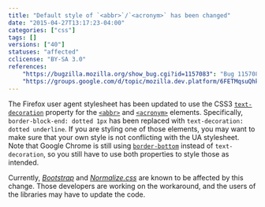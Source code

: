```yaml
---
title: "Default style of `<abbr>`/`<acronym>` has been changed"
date: "2015-04-27T13:17:23-04:00"
categories: ["css"]
tags: []
versions: ["40"]
statuses: "affected"
cclicense: "BY-SA 3.0"
references:
    "https://bugzilla.mozilla.org/show_bug.cgi?id=1157083": "Bug 1157083 - It might be better to use CSS3 text-decoration for the UA stylesheet of <abbr> and <acronym> rather than border-bottom"
    "https://groups.google.com/d/topic/mozilla.dev.platform/6FETMqsuQhk/discussion": "mozilla.dev.platform: Intent to change UA stylesheet of <abbr> and <acronym> (using border-bottom -> CSS 3 text-decoration)"
---
```

The Firefox user agent stylesheet has been updated to use the CSS3 [`text-decoration`](https://developer.mozilla.org/en-US/docs/Web/CSS/text-decoration) property for the [`<abbr>`](https://developer.mozilla.org/en-US/docs/Web/HTML/Element/abbr) and [`<acronym>`](https://developer.mozilla.org/en-US/docs/Web/HTML/Element/acronym) elements. Specifically, `border-block-end: dotted 1px` has been replaced with `text-decoration: dotted underline`. If you are styling one of those elements, you may want to make sure that your own style is not conflicting with the UA stylesheet. Note that Google Chrome is still using [`border-bottom`](https://developer.mozilla.org/en-US/docs/Web/CSS/border-bottom) instead of `text-decoration`, so you still have to use both properties to style those as intended.

Currently, [*Bootstrap*](https://github.com/twbs/bootstrap/issues/16574) and [*Normalize.css*](https://github.com/necolas/normalize.css/pull/451) are known to be affected by this change. Those developers are working on the workaround, and the users of the libraries may have to update the code.
